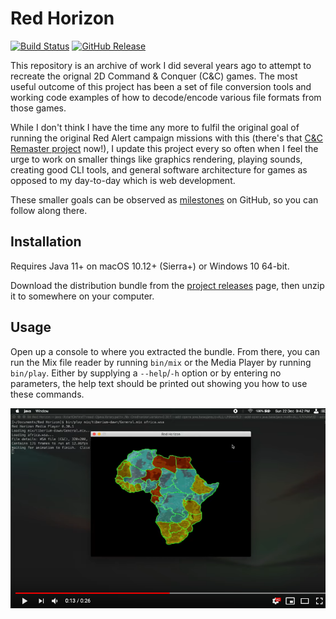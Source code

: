 
Red Horizon
===========

[![Build Status](https://travis-ci.com/ultraq/redhorizon.svg)](https://travis-ci.com/ultraq/redhorizon)
[![GitHub Release](https://img.shields.io/github/release/ultraq/redhorizon.svg?maxAge=3600)](https://github.com/ultraq/redhorizon/releases/latest)

This repository is an archive of work I did several years ago to attempt to
recreate the orignal 2D Command & Conquer (C&C) games.  The most useful outcome
of this project has been a set of file conversion tools and working code
examples of how to decode/encode various file formats from those games.

While I don't think I have the time any more to fulfil the original goal of
running the original Red Alert campaign missions with this (there's that [C&C
Remaster project](https://www.ea.com/en-gb/games/command-and-conquer/command-and-conquer-remastered)
now!), I update this project every so often when I feel the urge to work on
smaller things like graphics rendering, playing sounds, creating good CLI tools,
and general software architecture for games as opposed to my day-to-day which is
web development.

These smaller goals can be observed as [milestones](https://github.com/ultraq/redhorizon/milestones)
on GitHub, so you can follow along there.


Installation
------------

Requires Java 11+ on macOS 10.12+ (Sierra+) or Windows 10 64-bit.

Download the distribution bundle from the [project releases](https://github.com/ultraq/redhorizon/releases)
page, then unzip it to somewhere on your computer.


Usage
-----

Open up a console to where you extracted the bundle.  From there, you can run
the Mix file reader by running `bin/mix` or the Media Player by running
`bin/play`.  Either by supplying a `--help`/`-h` option or by entering no
parameters, the help text should be printed out showing you how to use these
commands.

[![Red Horizon - Play WSA file demo](screenshot-of-wsa-demo.png)](https://www.youtube.com/watch?v=mp7A6EMWupY)
